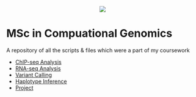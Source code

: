 <p align="center">
  <img src="http://www.nuigalway.ie/cdn/images/logo.png">
</p>

# MSc in Compuational Genomics
A repository of all the scripts &amp; files which were a part of my coursework

+ [ChIP-seq Analysis](ChIP-seq_Assignment.html)
+ [RNA-seq Analysis](RNA-seq-Ass2-FINAL.pdf)
+ [Variant Calling](Variant_Calling.pdf)
+ [Haplotype Inference](MA461-Ass4-HaplotypeInference.pdf)
+ [Project](https://github.com/vizkidd/stop_codon_plants)


